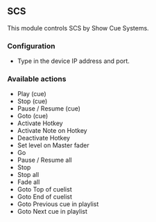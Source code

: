 ## SCS

This module controls SCS by Show Cue Systems.

### Configuration
* Type in the device IP address and port.

### Available actions
* Play (cue)
* Stop (cue)
* Pause / Resume (cue)
* Goto (cue)
* Activate Hotkey
* Activate Note on Hotkey
* Deactivate Hotkey
* Set level on Master fader
* Go
* Pause / Resume all
* Stop
* Stop all
* Fade all
* Goto Top of cuelist
* Goto End of cuelist
* Goto Previous cue in playlist
* Goto Next cue in playlist
